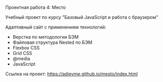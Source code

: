 Проектная работа 4: Место

Учебный проект по курсу "Базовый JavaScript и работа с браузером"

Адаптивный сайт с применением технологий:
* Верстка по методологии БЭМ
* Файловая структура Nested по БЭМ
* Flexbox CSS
* Grid CSS
* @media
* JavaScript

Ссылка на проект: https://adievme.github.io/mesto/index.html